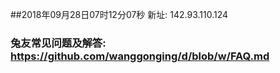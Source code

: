 ##2018年09月28日07时12分07秒 新址: 142.93.110.124
### 兔友常见问题及解答: https://github.com/wanggonging/d/blob/w/FAQ.md
